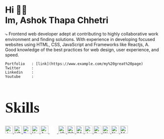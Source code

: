 # <h1>Hi 👋🏼<br/>Im, Ashok Thapa Chhetri</h1>

<p >
        ⤷ Frontend web developer adept at contributing to highly collaborative work environment and finding solutions. With experience in       developing focused websites using HTML, CSS, JavaScript and Frameworks like Reactjs, A. Good knowledge of the best practices for web    design, user experience, and speed.
</p>

    Portfolio   : [link](https://www.example.com/my%20great%20page)
    Twitter     :
    Linkedin    :
    Youtube     :

# <h1 style="font-family: 'Lobster';font-weight:900;font-size:clamp(2rem,6vw,3rem);">Skills</h1>

 <a href="https://www.java.com" target="_blank" rel="noreferrer noopener">
       <img src="https://www.svgrepo.com/show/184143/java.svg" alt="Java" width="25" height="25" />
 </a>

 <a href="https://html.com/html5/" target="_blank" rel="noreferrer noopener">
    <img src="https://upload.wikimedia.org/wikipedia/commons/thumb/3/38/HTML5_Badge.svg/1024px-HTML5_Badge.svg.png" alt="HTML5" width="25" height="25" />
</a>

 <a href="https://reactjs.org" target="_blank" rel="noreferrer noopener">
    <img style="color:blue" src="https://upload.wikimedia.org/wikipedia/commons/thumb/4/47/React.svg/800px-React.svg.png" alt="React" width="25" height="25" />
</a>

 <a href="https://vuejs.org" target="_blank" rel="noreferrer noopener">
    <img src="https://upload.wikimedia.org/wikipedia/commons/thumb/9/95/Vue.js_Logo_2.svg/2367px-Vue.js_Logo_2.svg.png" alt="Vue" width="25" height="25" />
</a>

 <a href="https://angularjs.org" target="_blank" rel="noreferrer noopener">
    <img src="https://upload.wikimedia.org/wikipedia/commons/thumb/c/cf/Angular_full_color_logo.svg/1024px-Angular_full_color_logo.svg.png" alt="Angular" width="25" height="25" />
</a>

 <a href="https://nextjs.org" target="_blank" rel="noreferrer noopener">
    <img style="filter:brightness(50)" src="https://cdn.worldvectorlogo.com/logos/next-js.svg" alt="NextJS" width="25" height="25" />
</a>

 <a href="https://jquery.com" target="_blank" rel="noreferrer noopener">
    <img  src="https://cdn.worldvectorlogo.com/logos/jquery-4.svg" alt="JQuery" width="25" height="25" />
</a>

 <a href="https://css3.com" target="_blank" rel="noreferrer noopener">
    <img src="https://cdn.cdnlogo.com/logos/c/18/css.svg" alt="CSS3" width="25" height="25" />
</a>

 <a href="https://sass-lang.com" target="_blank" rel="noreferrer noopener">
    <img src="https://cdn.freebiesupply.com/logos/thumbs/2x/sass-1-logo.png" alt="SASS" width="25" height="25" />
</a>

 <a href="https://www.javascript.com" target="_blank" rel="noreferrer noopener">
    <img src="https://upload.wikimedia.org/wikipedia/commons/thumb/9/99/Unofficial_JavaScript_logo_2.svg/480px-Unofficial_JavaScript_logo_2.svg.png" alt="JavaScript" width="25" height="25" />
</a>

 <a href="https://redux.js.org" target="_blank" rel="noreferrer noopener">
    <img src="https://cdn.worldvectorlogo.com/logos/redux.svg" alt="Redux" width="25" height="25" />
</a>

 <a href="https://webpack.js.org" target="_blank" rel="noreferrer noopener">
    <img src="https://seeklogo.com/images/W/webpack-logo-9E66EE203A-seeklogo.com.png" alt="Webpack" width="25" height="25" />
</a>

 <a href="https://nodejs.org" target="_blank" rel="noreferrer noopener">
    <img src="https://seeklogo.com/images/N/nodejs-logo-FBE122E377-seeklogo.com.png" alt="NodeJS" width="25" height="25" />
</a>

 <a href="https://www.mysql.com" target="_blank" rel="noreferrer noopener">
    <img src="https://icons-for-free.com/download-icon-development+logo+mysql+icon-1320184807686758112_512.png" alt="MySQL" width="25" height="25" />
</a>

